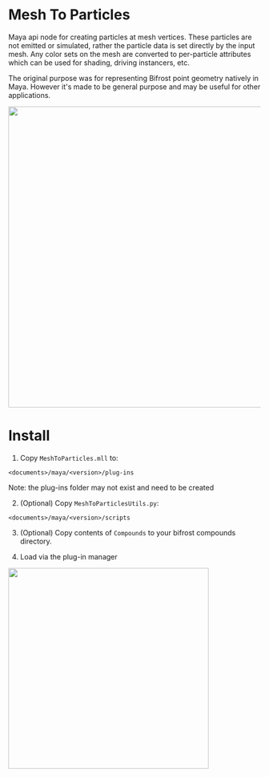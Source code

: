 # Mesh To Particles

Maya api node for creating particles at mesh vertices. These particles are not emitted or simulated, rather the particle data is set directly by the input mesh. Any color sets on the mesh are converted to per-particle attributes which can be used for shading, driving instancers, etc.

The original purpose was for representing Bifrost point geometry natively in Maya. However it's made to be general purpose and may be useful for other applications.

<img src="https://github.com/HeydoubleU/MeshToParticles/assets/56705510/928641cb-4ce2-45a0-9972-51723a7b5b82" width="600">


# Install

1. Copy `MeshToParticles.mll` to:
```
<documents>/maya/<version>/plug-ins
```
Note: the plug-ins folder may not exist and need to be created

2. (Optional) Copy `MeshToParticlesUtils.py`:
```
<documents>/maya/<version>/scripts
```

3. (Optional) Copy contents of `Compounds` to your bifrost compounds directory.

4. Load via the plug-in manager

<img src="https://github.com/HeydoubleU/MeshToParticles/assets/56705510/9505e180-6409-4a3e-b43b-8b6cfa2dd7f4" width="400">

